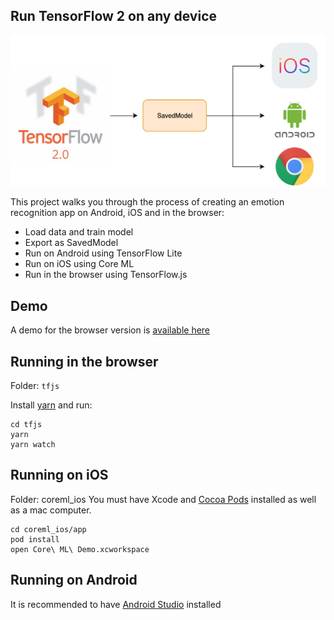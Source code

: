 ## Run TensorFlow 2 on any device

![header](./images/header.jpg)

This project walks you through the process of creating an emotion recognition app on Android, iOS and in the browser:
- Load data and train model
- Export as SavedModel
- Run on Android using TensorFlow Lite
- Run on iOS using Core ML
- Run in the browser using TensorFlow.js

## Demo
A demo for the browser version is [available here](https://ndres.me/face-emotion/)


## Running in the browser
Folder: `tfjs`

Install [yarn](https://yarnpkg.com/en/) and run:

    cd tfjs
    yarn
    yarn watch
    
## Running on iOS
Folder: coreml_ios
You must have Xcode and [Cocoa Pods](https://cocoapods.org/) installed as well as a mac computer.

    cd coreml_ios/app
    pod install
    open Core\ ML\ Demo.xcworkspace

## Running on Android
It is recommended to have [Android Studio](https://developer.android.com/studio) installed
